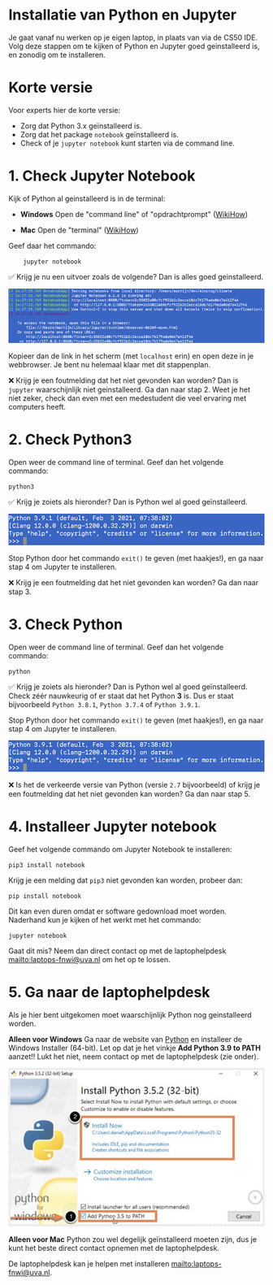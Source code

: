 # Installatie van Python en Jupyter

Je gaat vanaf nu werken op je eigen laptop, in plaats van via de CS50 IDE.
Volg deze stappen om te kijken of Python en Jupyter goed geinstalleerd is, en zonodig om te installeren.

# Korte versie

Voor experts hier de korte versie:

- Zorg dat Python 3.x geïnstalleerd is.
- Zorg dat het package `notebook` geïnstalleerd is.
- Check of je `jupyter notebook` kunt starten via de command line.

# 1. Check Jupyter Notebook

Kijk of Python al geinstalleerd is in de terminal:

- **Windows**  Open de "command line" of "opdrachtprompt" ([WikiHow](https://nl.wikihow.com/De-opdrachtprompt-openen-in-Windows))

- **Mac**  Open de "terminal" ([WikiHow](https://www.wikihow.com/Open-a-Terminal-Window-in-Mac))

Geef daar het commando:

        jupyter notebook

✅ Krijg je nu een uitvoer zoals de volgende? Dan is alles goed geinstalleerd.

![](starting.png)

Kopieer dan de link in het scherm (met `localhost` erin) en open deze in je webbrowser. Je bent nu helemaal klaar met dit stappenplan.

❌ Krijg je een foutmelding dat het niet gevonden kan worden? Dan is `jupyter` waarschijnlijk niet geinstalleerd. Ga dan naar stap 2. Weet je het niet zeker, check dan even met een medestudent die veel ervaring met computers heeft.

# 2. Check Python3

Open weer de command line of terminal. Geef dan het volgende commando:

    python3

✅ Krijg je zoiets als hieronder? Dan is Python wel al goed geïnstalleerd.

![](python.png)

Stop Python door het commando `exit()` te geven (met haakjes!), en ga naar stap 4 om Jupyter te installeren.

❌ Krijg je een foutmelding dat het niet gevonden kan worden? Ga dan naar stap 3.

# 3. Check Python

Open weer de command line of terminal. Geef dan het volgende commando:

    python

✅ Krijg je zoiets als hieronder? Dan is Python wel al goed geïnstalleerd. Check zéér nauwkeurig of er staat dat het Python **3** is. Dus er staat bijvoorbeeld `Python 3.8.1`, `Python 3.7.4` of `Python 3.9.1`.

Stop Python door het commando `exit()` te geven (met haakjes!), en ga naar stap 4 om Jupyter te installeren.

![](python.png)

❌ Is het de verkeerde versie van Python (versie `2.7` bijvoorbeeld) of krijg je een foutmelding dat het niet gevonden kan worden? Ga dan naar stap 5.

# 4. Installeer Jupyter notebook

Geef het volgende commando om Jupyter Notebook te installeren:

    pip3 install notebook

Krijg je een melding dat `pip3` niet gevonden kan worden, probeer dan:

    pip install notebook

Dit kan even duren omdat er software gedownload moet worden. Naderhand kun je kijken of het werkt met het commando:

    jupyter notebook

Gaat dit mis? Neem dan direct contact op met de laptophelpdesk <mailto:laptops-fnwi@uva.nl> om het op te lossen.

# 5. Ga naar de laptophelpdesk

Als je hier bent uitgekomen moet waarschijnlijk Python nog geinstalleerd worden.

**Alleen voor Windows** Ga naar de website van [Python](https://www.python.org/downloads/release/python-396/) en installeer de Windows Installer (64-bit). Let op dat je het vinkje **Add Python 3.9 to PATH** aanzet!! Lukt het niet, neem contact op met de laptophelpdesk (zie onder).

![](path.png)

**Alleen voor Mac** Python zou wel degelijk geïnstalleerd moeten zijn, dus je kunt het beste direct contact opnemen met de laptophelpdesk.

De laptophelpdesk kan je helpen met installeren <mailto:laptops-fnwi@uva.nl>.
